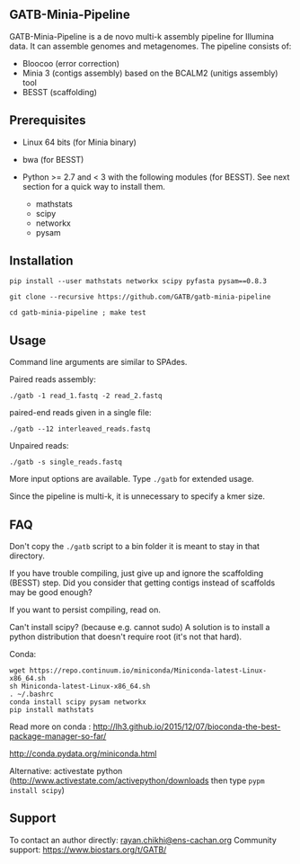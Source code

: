 GATB-Minia-Pipeline
-------------

GATB-Minia-Pipeline is a de novo multi-k assembly pipeline for Illumina data. 
It can assemble genomes and metagenomes.
The pipeline consists of:
- Bloocoo (error correction)
- Minia 3 (contigs assembly) based on the BCALM2 (unitigs assembly) tool
- BESST (scaffolding)

Prerequisites
-------------

- Linux 64 bits (for Minia binary)

- bwa (for BESST)

- Python >= 2.7 and < 3 with the following modules (for BESST). See next section for a quick way to install them.

    * mathstats
    * scipy
    * networkx
    * pysam


Installation
------------

    pip install --user mathstats networkx scipy pyfasta pysam==0.8.3

    git clone --recursive https://github.com/GATB/gatb-minia-pipeline

    cd gatb-minia-pipeline ; make test

Usage
-----

Command line arguments are similar to SPAdes.

Paired reads assembly:

    ./gatb -1 read_1.fastq -2 read_2.fastq

paired-end reads given in a single file:

    ./gatb --12 interleaved_reads.fastq

Unpaired reads:

    ./gatb -s single_reads.fastq

More input options are available. Type `./gatb` for extended usage.

Since the pipeline is multi-k, it is unnecessary to specify a kmer size.

FAQ
---

Don't copy the `./gatb` script to a bin folder it is meant to stay in that directory.

If you have trouble compiling, just give up and ignore the scaffolding (BESST) step. Did you consider that getting contigs instead of scaffolds may be good enough?

If you want to persist compiling, read on.

Can't install scipy? (because e.g. cannot sudo) A solution is to install a python distribution that doesn't require root (it's not that hard).

Conda: 

    wget https://repo.continuum.io/miniconda/Miniconda-latest-Linux-x86_64.sh
    sh Miniconda-latest-Linux-x86_64.sh
    . ~/.bashrc
    conda install scipy pysam networkx
    pip install mathstats

Read more on conda : http://lh3.github.io/2015/12/07/bioconda-the-best-package-manager-so-far/

http://conda.pydata.org/miniconda.html

Alternative: activestate python (http://www.activestate.com/activepython/downloads then type `pypm install scipy`)

Support
-------

To contact an author directly: rayan.chikhi@ens-cachan.org
Community support: https://www.biostars.org/t/GATB/
